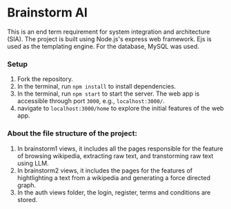 # Brainstorm AI

This is an end term requirement for system integration and architecture (SIA). The project is built using Node.js's express web framework. Ejs is used as the templating engine. For the database, MySQL was used.

### Setup

1. Fork the repository.
2. In the terminal, run `npm install` to install dependencies.
3. In the terminal, run `npm start` to start the server. The web app is accessible through port `3000`, e.g., `localhost:3000/`.
4. navigate to `localhost:3000/home` to explore the initial features of the web app.

### About the file structure of the project:

1.  In brainstorm1 views, it includes all the pages responsible for the feature of browsing wikipedia, extracting raw text, and transtorming raw text using LLM.
2.  In brainstorm2 views, it includes the pages for the features of hightlighting a text from a wikipedia and generating a force directed graph.
3.  In the auth views folder, the login, register, terms and conditions are stored.

